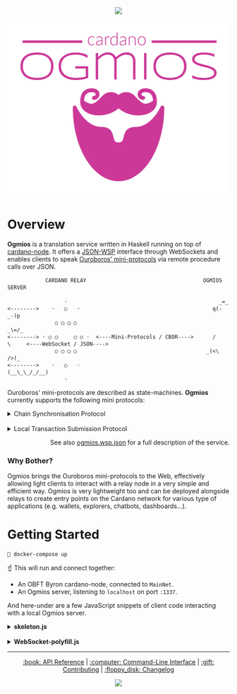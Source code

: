 <p align="center">
  <a href="https://app.circleci.com/pipelines/github/KtorZ/cardano-ogmios"><img src="https://img.shields.io/circleci/build/github/KtorZ/cardano-ogmios/master?color=%23cc3898&style=for-the-badge&token=544a094c627f593d00aa74b5a099e81b5cc6c66f" /></a>
</p>

<p align="center">
  <img src=".github/ogmios.png" height=400 alt="ogmios" />
</p>

# Overview

**Ogmios** is a translation service written in Haskell running on top of [cardano-node](https://github.com/input-output-hk/cardano-node/). It offers a [JSON-WSP](https://en.wikipedia.org/wiki/JSON-WSP) interface through WebSockets and enables clients to speak [Ouroboros' mini-protocols](https://hydra.iohk.io/build/1070091/download/1/network.pdf#chapter.3) via remote procedure calls over JSON.

```
            CARDANO RELAY                                     OGMIOS SERVER   
                                                                           
                  ◦                                                _=_       
<-------->    ◦   ○   ◦                                          q(-_-)p     
               ○ ◯ ◯ ○                                            _\=/_      
<--------> ◦ ○ ◯     ◯ ○ ◦  <----Mini-Protocols / CBOR---->      /     \     <----WebSocket / JSON---->
               ○ ◯ ◯ ○                                         _(<\   />)_   
<-------->    ◦   ○   ◦                                       (__\_\_/_/__)  
                  ◦
```

Ouroboros' mini-protocols are described as state-machines. **Ogmios** currently supports the following mini protocols:

<details>
  <summary>Chain Synchronisation Protocol</summary>

```
 *-----------*                                              | Clients wishing to synchronise blocks from
 | Intersect |◀══════════════════════════════╗              | the chain can use the Chain Sync protocol.
 *-----------*         FindIntersect         ║              | 
       │                                     ║              | The protocol is stateful, which means that
       │                                *---------*         | each connection between clients and ogmios
       │ Intersect.{Found,NotFound}     |         |         | has a state: a  cursor locating a point on
       └───────────────────────────────╼|         |         | the chain.
                                        |   Idle  |         | 
    ╔═══════════════════════════════════|         |         | Typically, a client will  start by looking
    ║            RequestNext            |         |⇦ START  | for an intersection  between its own local
    ║                                   *---------*         | chain and  the one from the  node / ogmios.
    ▼                                        ╿              |  
 *------*       Roll.{Backward,Forward}      │              | Then, it'll simply request the next action
 | Next |────────────────────────────────────┘              | to take: either rolling forward and adding
 *------*                                                   | new blocks, or rolling backward.
```
</details>

<br/>

<details>

  <summary>Local Transaction Submission Protocol</summary>

```
 *----------*                                                | Transaction submission is pretty simple &
 |   Busy   |◀══════════════════════════════╗                | works by submitting an already serialized 
 *----------*            SubmitTx           ║                | and signed UTxO transaction as one single
      │                                     ║                | message. 
      │                                *---------*           | 
      │                                |         |           | In case of  success, the server returns an
      │                                |         |           | empty  response. Otherwise, it  returns an
      │          SubmitTxResponse      |   Idle  |           | error  with some details  about what  went 
      └───────────────────────────────╼|         |           | wrong.
                                       |         |⇦ START    |
                                       *---------*           | Clients must thereby know how to construct
                                                             | valid transactions.
```
</details>

<p align="right">See also <a href="https://github.com/KtorZ/cardano-ogmios/blob/master/ogmios.wsp.json">ogmios.wsp.json</a> for a full description of the service.</p>

### Why Bother?

Ogmios brings the Ouroboros mini-protocols to the Web, effectively allowing light clients to interact with 
a relay node in a very simple and efficient way. Ogmios is very lightweight too and can be deployed alongside 
relays to create entry points on the Cardano network for various type of applications (e.g. wallets, explorers,
chatbots, dashboards...).

# Getting Started

```
🐳 docker-compose up
```

:point_up: This will run and connect together:

- An OBFT Byron cardano-node, connected to `MainNet`.
- An Ogmios server, listening to `localhost` on port `:1337`.

And here-under are a few JavaScript snippets of client code interacting with a local Ogmios server.

<details>
  <summary><strong>skeleton.js</strong></summary>

  ```js
  const socket = new WebSocket("ws://127.0.0.1:1337");

  const method = {
    FindIntersect: "FindIntersect",
    RequestNext: "RequestNext",
    SubmitTx: "SubmitTx"
  };

  socket.onopen = function (event) {
      socket.wsp(method.FindIntersect, { points: ["origin"] })
  };

  socket.onmessage = function (event) {
    let msg = JSON.parse(event.data);

    switch (msg.methodname) {
      case method.FindIntersect:
        // do something
      break;

      case method.RequestNext:
        // do something
      break;

      case method.SubmitTx: 
        // do something
      break;
    }

    socket.wsp(method.RequestNext);
  };

  // ---------------- See also `WebSocket-polyfill.js`
  ```
</details>

<br/>

<details>
  <summary><strong>WebSocket-polyfill.js</strong></summary>

```js
  /* A simple helper to facilitate JSON-WSP requests through a browser WebSocket. 
  */
  WebSocket.prototype.wsp = function wsp(methodname, args = {}, mirror = null) {
    this.send(JSON.stringify({
      type: "jsonwsp/request",
      version: "1.0",
      methodname,
      args,
      mirror
    }));
  }
```
</details>



<hr/>

<p align="center">
  <a href="https://ktorz.github.io/cardano-ogmios/api-reference">:book: API Reference</a> 
  |
  <a href="docs/COMMAND_LINE.md">:computer: Command-Line Interface</a>
  |
  <a href="CONTRIBUTING.md">:gift: Contributing</a>
  | 
  <a href="CHANGELOG.md">:floppy_disk: Changelog</a>
</p>

<p align="center">
  <a href="https://github.com/KtorZ/cardano-ogmios/blob/master/LICENSE"><img src="https://img.shields.io/github/license/KtorZ/cardano-ogmios.svg?style=for-the-badge"/></a>
</p>
